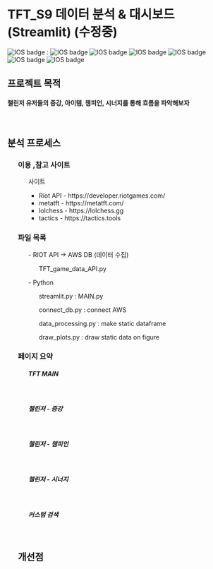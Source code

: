 <h1> TFT_S9 데이터 분석 & 대시보드 (Streamlit) (수정중) </h1>

![IOS badge](https://img.shields.io/badge/python-3.7-blue?style=flat-square&logo=python&logoColor=ffdd54&style=plastic)  : 
![IOS badge](https://img.shields.io/badge/-streamlit-lightgrey)
![IOS badge](https://img.shields.io/badge/-pickle-lightgrey)
![IOS badge](https://img.shields.io/badge/-pandas-lightgrey)
![IOS badge](https://img.shields.io/badge/-numpy-lightgrey)
![IOS badge](https://img.shields.io/badge/-matplotlib-lightgrey)
![IOS badge](https://img.shields.io/badge/-plotly-lightgrey)



<h2> 프로젝트 목적 </h2>
<h4> 챌린저 유저들의 증강, 아이템, 챔피언, 시너지를 통해 흐름을 파악해보자 </h4>

</br>

<h2> 분석 프로세스 </h2>

<ul> <h3> 이용 ,참고 사이트 </h3>

<ul>사이트<ul>
  <li> Riot API - https://developer.riotgames.com/</li>
  <li> metatft - https://metatft.com/</li>
  <li> lolchess - https://lolchess.gg </li>
  <li> tactics - https://tactics.tools </li>
 </ul></ul>
</ul>

<ul><h3> 파일 목록 </h3>
<ul> - RIOT API -> AWS DB (데이터 수집)
  <ul> TFT_game_data_API.py </ul></ul>
<ul> - Python 
  <ul> streamlit.py  : MAIN.py </ul>
  <ul> connect_db.py : connect AWS </ul>
  <ul> data_processing.py : make static dataframe </ul>
  <ul> draw_plots.py : draw static data on figure </ul>
</ul>
  
</ul>

<ul><h3> 페이지 요약</h3>
  <ul> <h5>TFT MAIN</h5>
  </ul>
  </br>
    
   <ul> <h5> 챌린저 - 증강 </h5>
    </ul>
    </br>   
   
   <ul> <h5> 챌린저 - 챔피언 </h5>
     
   </ul>
   </br>
   
   <ul> <h5> 챌린저 - 시너지 </h5>
   </ul>
    </br>   
    
   <ul> <h5> 커스텀 검색 </h5>
   </ul>
    </br>    

    
</ul></ul>


<ul><h2> 개선점 </h2>


